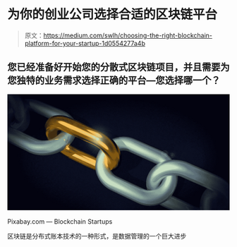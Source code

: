 # 为你的创业公司选择合适的区块链平台

> 原文：<https://medium.com/swlh/choosing-the-right-blockchain-platform-for-your-startup-1d0554277a4b>

## 您已经准备好开始您的分散式区块链项目，并且需要为您独特的业务需求选择正确的平台—您选择哪一个？

![](img/ea0a88235efde039c5d3cb762b5253ca.png)

Pixabay.com — Blockchain Startups

区块链是分布式账本技术的一种形式，是数据管理的一个巨大进步